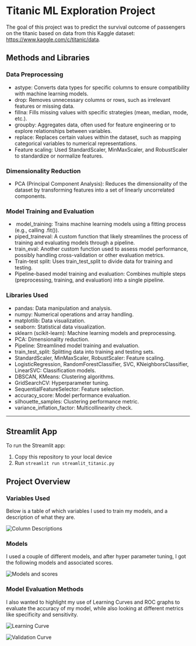 # Titanic ML Exploration Project

The goal of this project was to predict the survival outcome of passengers on the titanic based on data from this Kaggle dataset: https://www.kaggle.com/c/titanic/data.

## Methods and Libraries

### Data Preprocessing
- astype: Converts data types for specific columns to ensure compatibility with machine learning models.
- drop: Removes unnecessary columns or rows, such as irrelevant features or missing data.
- fillna: Fills missing values with specific strategies (mean, median, mode, etc.).
- groupby: Aggregates data, often used for feature engineering or to explore relationships between variables.
- replace: Replaces certain values within the dataset, such as mapping categorical variables to numerical representations.
- Feature scaling: Used StandardScaler, MinMaxScaler, and RobustScaler to standardize or normalize features.
### Dimensionality Reduction
- PCA (Principal Component Analysis): Reduces the dimensionality of the dataset by transforming features into a set of linearly uncorrelated components.
### Model Training and Evaluation
-  model_training: Trains machine learning models using a fitting process (e.g., calling .fit()).
- piped_traineval: A custom function that likely streamlines the process of training and evaluating models through a pipeline.
- train_eval: Another custom function used to assess model performance, possibly handling cross-validation or other evaluation metrics.
- Train-test split: Uses train_test_split to divide data for training and testing.
- Pipeline-based model training and evaluation: Combines multiple steps (preprocessing, training, and evaluation) into a single pipeline.
### Libraries Used
- pandas: Data manipulation and analysis.
- numpy: Numerical operations and array handling.
- matplotlib: Data visualization.
- seaborn: Statistical data visualization.
- sklearn (scikit-learn): Machine learning models and preprocessing.
- PCA: Dimensionality reduction.
- Pipeline: Streamlined model training and evaluation.
- train_test_split: Splitting data into training and testing sets.
- StandardScaler, MinMaxScaler, RobustScaler: Feature scaling.
- LogisticRegression, RandomForestClassifier, SVC, KNeighborsClassifier, LinearSVC: Classification models.
- DBSCAN, KMeans: Clustering algorithms.
- GridSearchCV: Hyperparameter tuning.
- SequentialFeatureSelector: Feature selection.
- accuracy_score: Model performance evaluation.
- silhouette_samples: Clustering performance metric.
- variance_inflation_factor: Multicollinearity check.
---

## Streamlit App

To run the Streamlit app:
1. Copy this repository to your local device
2. Run `streamlit run streamlit_titanic.py`

## Project Overview

### Variables Used

Below is a table of which variables I used to train my models, and a description of what they are.

![Column Descriptions](https://github.com/lwilsen/IEX_Training/blob/main/Titanic/Images/Screenshot%202024-04-23%20at%208.46.46%E2%80%AFAM.png)

### Models

I used a couple of different models, and after hyper parameter tuning, I got the following models and associated scores.

![Models and scores](https://github.com/lwilsen/IEX_Training/blob/main/Titanic/Images/Screenshot%202024-05-01%20at%203.28.13%E2%80%AFPM.png)

### Model Evaluation Methods

I also wanted to highlight my use of Learning Curves and ROC graphs to evaluate the accuracy of my model, while also looking at different metrics like specificity and sensitivity.

![Learning Curve](https://github.com/lwilsen/IEX_Training/blob/main/Titanic/Images/Screenshot%202024-04-23%20at%208.48.06%E2%80%AFAM.png)

![Validation Curve](https://github.com/lwilsen/IEX_Training/blob/main/Titanic/Images/Screenshot%202024-04-23%20at%208.48.19%E2%80%AFAM.png)
